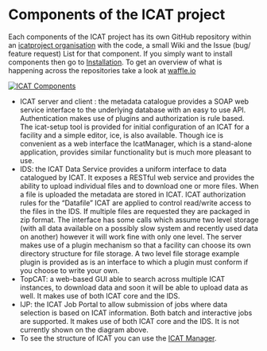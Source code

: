 # Components of the ICAT project

Each components of the ICAT project has its own GitHub repository within an [icatproject organisation](https://github.com/icatproject) with the code, a small Wiki and the Issue (bug/ feature request) List for that component. If you simply want to install components then go to [Installation](http://icatproject.org/installation/). To get an overview of what is happening across the repositories take a look at [waffle.io](https://waffle.io/icatproject/icat.server)

[![](https://icatproject.org/static/b0fbb1356a1f108d36268b37875c814f/8c557/ICAT-Components.png "ICAT Components")](https://icatproject.org/static/b0fbb1356a1f108d36268b37875c814f/8c557/ICAT-Components.png)

* ICAT server and client : the metadata catalogue provides  a SOAP web service interface to the underlying database with an easy to use API. Authentication makes use of plugins and authorization is rule based. The icat-setup tool is provided for initial configuration of an ICAT for a facility and a simple editor, ice, is also available. Though ice is convenient as a web interface the IcatManager, which is a stand-alone application, provides similar functionality but is much more pleasant to use.
* IDS: the ICAT Data Service provides a uniform interface to data catalogued by ICAT. It exposes a RESTful web service and provides the ability to upload individual files and to download one or more files. When a file is uploaded the metadata are stored in ICAT. ICAT authorization rules for the “Datafile” ICAT are applied to control read/write access to the files in the IDS. If multiple files are requested they are packaged in zip format. The interface has some calls which assume two level storage (with all data available on a possibly slow system and recently used data on another) however it will work fine with only one level. The server makes use of a plugin mechanism so that a facility can choose its own directory structure for file storage. A two level file storage example plugin is provided as is an interface to which a plugin must conform if you choose to write your own.
* TopCAT: a web-based GUI able to search across multiple ICAT instances, to download data and soon it will be able to upload data as well. It makes use of both ICAT core and the IDS.
* IJP: the ICAT Job Portal to allow submission of jobs where data selection is based on ICAT information.  Both batch and interactive jobs are supported. It makes use of both ICAT core and the IDS. It is not currently shown on the diagram above.
* To see the structure of ICAT you can use the [ICAT Manager](https://icatproject.org/user-documentation/icat-manager/).



